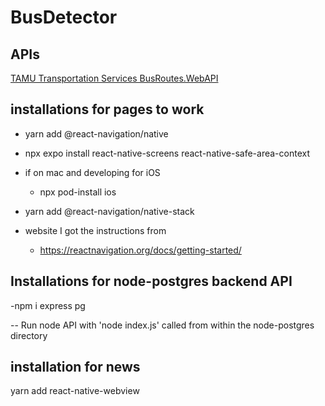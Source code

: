# BusDetector

## APIs

[TAMU Transportation Services BusRoutes.WebAPI](https://transport.tamu.edu/BusRoutesFeed/swagger/ui/index#!/Buses/Buses_GetBusesOnRoute_Mentor)


## installations for pages to work
- yarn add @react-navigation/native
- npx expo install react-native-screens react-native-safe-area-context
- if on mac and developing for iOS
    - npx pod-install ios
- yarn add @react-navigation/native-stack

- website I got the instructions from 
    - https://reactnavigation.org/docs/getting-started/



## Installations for node-postgres backend API
-npm i express pg

-- Run node API with 'node index.js' called from within the node-postgres directory 

## installation for news
yarn add react-native-webview



